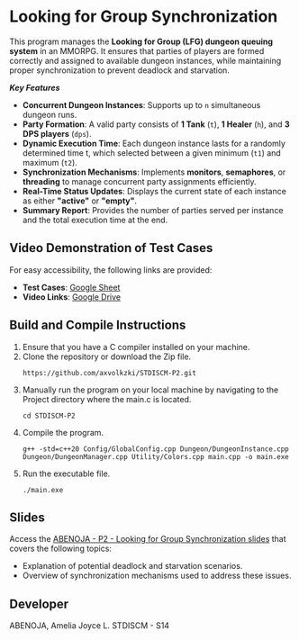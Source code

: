 # Looking for Group Synchronization
This program manages the **Looking for Group (LFG) dungeon queuing system** in an MMORPG. It ensures that parties of players are formed correctly and assigned to available dungeon instances, while maintaining proper synchronization to prevent deadlock and starvation.

***Key Features***
- **Concurrent Dungeon Instances**: Supports up to `n` simultaneous dungeon runs.
- **Party Formation**: A valid party consists of **1 Tank** (`t`), **1 Healer** (`h`), and **3 DPS players** (`dps`).
- **Dynamic Execution Time**: Each dungeon instance lasts for a randomly determined time t, which selected between a given minimum (`t1`) and maximum (`t2`).
- **Synchronization Mechanisms**: Implements **monitors**, **semaphores**, or **threading** to manage concurrent party assignments efficiently.
- **Real-Time Status Updates**: Displays the current state of each instance as either **"active"** or **"empty"**.
- **Summary Report**: Provides the number of parties served per instance and the total execution time at the end.

## Video Demonstration of Test Cases
For easy accessibility, the following links are provided:
- **Test Cases**: [Google Sheet](https://docs.google.com/spreadsheets/d/1e0z5vB4SOaV0w_Wq4z4OSu2m8SwCieR7PKlgZbW6jp0/edit?usp=sharing)
- **Video Links**: [Google Drive](https://drive.google.com/drive/folders/1ueuqQuExtBMd067cqu2JDHzUbrU3gIAI?usp=sharing)

## Build and Compile Instructions
1. Ensure that you have a C compiler installed on your machine.
2. Clone the repository or download the Zip file.
    ```
    https://github.com/axvolkzki/STDISCM-P2.git
    ```
3. Manually run the program on your local machine by navigating to the Project directory where the main.c is located.
    ```
    cd STDISCM-P2
    ```
4. Compile the program.
    ```this->instanceMutex
    g++ -std=c++20 Config/GlobalConfig.cpp Dungeon/DungeonInstance.cpp Dungeon/DungeonManager.cpp Utility/Colors.cpp main.cpp -o main.exe
    ```
5. Run the executable file.
    ```
    ./main.exe
    ```

## Slides
Access the [ABENOJA - P2 - Looking for Group Synchronization slides](https://docs.google.com/presentation/d/1Q2JxRiQNlhZNyfgzTACuJYdImLJTy7692Bak_n_IbZo/edit?usp=sharing) that covers the following topics:

- Explanation of potential deadlock and starvation scenarios.
- Overview of synchronization mechanisms used to address these issues.

## Developer
ABENOJA, Amelia Joyce L.     STDISCM - S14